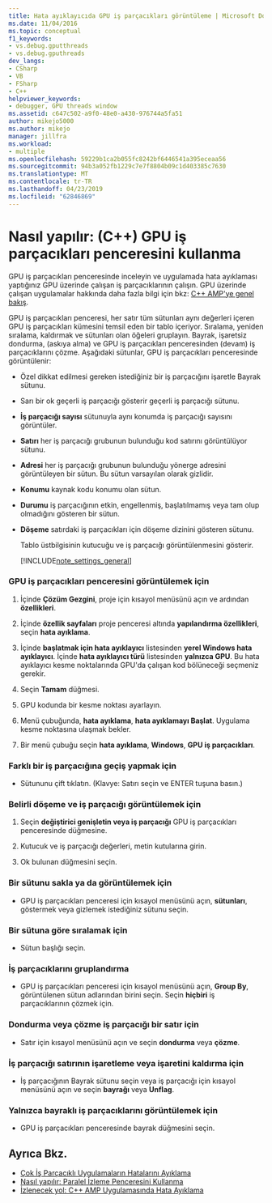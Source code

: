 ```yaml
---
title: Hata ayıklayıcıda GPU iş parçacıkları görüntüleme | Microsoft Docs
ms.date: 11/04/2016
ms.topic: conceptual
f1_keywords:
- vs.debug.gputthreads
- vs.debug.gputhreads
dev_langs:
- CSharp
- VB
- FSharp
- C++
helpviewer_keywords:
- debugger, GPU threads window
ms.assetid: c647c502-a9f0-48e0-a430-976744a5fa51
author: mikejo5000
ms.author: mikejo
manager: jillfra
ms.workload:
- multiple
ms.openlocfilehash: 59229b1ca2b055fc8242bf6446541a395eceaa56
ms.sourcegitcommit: 94b3a052fb1229c7e7f8804b09c1d403385c7630
ms.translationtype: MT
ms.contentlocale: tr-TR
ms.lasthandoff: 04/23/2019
ms.locfileid: "62846869"
---
```

# <a name="how-to-use-the-gpu-threads-window-c"></a>Nasıl yapılır: (C++) GPU iş parçacıkları penceresini kullanma
GPU iş parçacıkları penceresinde inceleyin ve uygulamada hata ayıklaması yaptığınız GPU üzerinde çalışan iş parçacıklarının çalışın. GPU üzerinde çalışan uygulamalar hakkında daha fazla bilgi için bkz: [C++ AMP'ye genel bakış](/cpp/parallel/amp/cpp-amp-overview).

 GPU iş parçacıkları penceresi, her satır tüm sütunları aynı değerleri içeren GPU iş parçacıkları kümesini temsil eden bir tablo içeriyor. Sıralama, yeniden sıralama, kaldırmak ve sütunları olan öğeleri gruplayın. Bayrak, işaretsiz dondurma, (askıya alma) ve GPU iş parçacıkları penceresinden (devam) iş parçacıklarını çözme. Aşağıdaki sütunlar, GPU iş parçacıkları penceresinde görüntülenir:

- Özel dikkat edilmesi gereken istediğiniz bir iş parçacığını işaretle Bayrak sütunu.

- Sarı bir ok geçerli iş parçacığı gösterir geçerli iş parçacığı sütunu.

- **İş parçacığı sayısı** sütunuyla aynı konumda iş parçacığı sayısını görüntüler.

- **Satırı** her iş parçacığı grubunun bulunduğu kod satırını görüntülüyor sütunu.

- **Adresi** her iş parçacığı grubunun bulunduğu yönerge adresini görüntüleyen bir sütun. Bu sütun varsayılan olarak gizlidir.

- **Konumu** kaynak kodu konumu olan sütun.

- **Durumu** iş parçacığının etkin, engellenmiş, başlatılmamış veya tam olup olmadığını gösteren bir sütun.

- **Döşeme** satırdaki iş parçacıkları için döşeme dizinini gösteren sütunu.

  Tablo üstbilgisinin kutucuğu ve iş parçacığı görüntülenmesini gösterir.

  [!INCLUDE[note_settings_general](../data-tools/includes/note_settings_general_md.md)]

### <a name="to-display-the-gpu-threads-window"></a>GPU iş parçacıkları penceresini görüntülemek için

1. İçinde **Çözüm Gezgini**, proje için kısayol menüsünü açın ve ardından **özellikleri**.

2. İçinde **özellik sayfaları** proje penceresi altında **yapılandırma özellikleri**, seçin **hata ayıklama**.

3. İçinde **başlatmak için hata ayıklayıcı** listesinden **yerel Windows hata ayıklayıcı**. İçinde **hata ayıklayıcı türü** listesinden **yalnızca GPU**. Bu hata ayıklayıcı kesme noktalarında GPU'da çalışan kod bölüneceği seçmeniz gerekir.

4. Seçin **Tamam** düğmesi.

5. GPU kodunda bir kesme noktası ayarlayın.

6. Menü çubuğunda, **hata ayıklama**, **hata ayıklamayı Başlat**. Uygulama kesme noktasına ulaşmak bekler.

7. Bir menü çubuğu seçin **hata ayıklama**, **Windows**, **GPU iş parçacıkları**.

### <a name="to-switch-to-a-different-thread"></a>Farklı bir iş parçacığına geçiş yapmak için

- Sütununu çift tıklatın. (Klavye: Satırı seçin ve ENTER tuşuna basın.)

### <a name="to-display-a-particular-tile-and-thread"></a>Belirli döşeme ve iş parçacığı görüntülemek için

1. Seçin **değiştirici genişletin veya iş parçacığı** GPU iş parçacıkları penceresinde düğmesine.

2. Kutucuk ve iş parçacığı değerleri, metin kutularına girin.

3. Ok bulunan düğmesini seçin.

### <a name="to-display-or-hide-a-column"></a>Bir sütunu sakla ya da görüntülemek için

- GPU iş parçacıkları penceresi için kısayol menüsünü açın, **sütunları**, göstermek veya gizlemek istediğiniz sütunu seçin.

### <a name="to-sort-by-a-column"></a>Bir sütuna göre sıralamak için

- Sütun başlığı seçin.

### <a name="to-group-threads"></a>İş parçacıklarını gruplandırma

- GPU iş parçacıkları penceresi için kısayol menüsünü açın, **Group By**, görüntülenen sütun adlarından birini seçin. Seçin **hiçbiri** iş parçacıklarının çözmek için.

### <a name="to-freeze-or-thaw-a-row-of-threads"></a>Dondurma veya çözme iş parçacığı bir satır için

- Satır için kısayol menüsünü açın ve seçin **dondurma** veya **çözme**.

### <a name="to-flag-or-unflag-a-row-of-threads"></a>İş parçacığı satırının işaretleme veya işaretini kaldırma için

- İş parçacığının Bayrak sütunu seçin veya iş parçacığı için kısayol menüsünü açın ve seçin **bayrağı** veya **Unflag**.

### <a name="to-display-only-flagged-threads"></a>Yalnızca bayraklı iş parçacıklarını görüntülemek için

- GPU iş parçacıkları penceresinde bayrak düğmesini seçin.

## <a name="see-also"></a>Ayrıca Bkz.
- [Çok İş Parçacıklı Uygulamaların Hatalarını Ayıklama](../debugger/debug-multithreaded-applications-in-visual-studio.md)
- [Nasıl yapılır: Paralel İzleme Penceresini Kullanma](../debugger/how-to-use-the-parallel-watch-window.md)
- [İzlenecek yol: C++ AMP Uygulamasında Hata Ayıklama](/cpp/parallel/amp/walkthrough-debugging-a-cpp-amp-application)